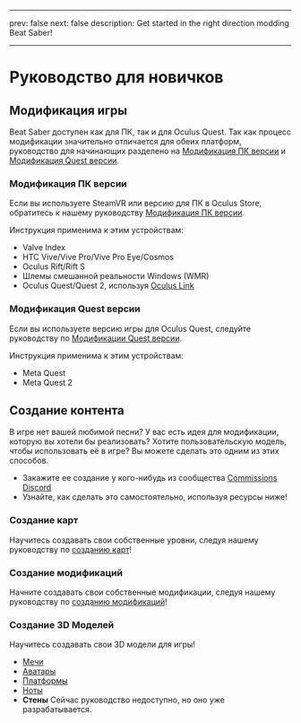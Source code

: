 - - -
prev: false next: false description: Get started in the right direction modding Beat Saber!
- - -

# Руководство для новичков

## Модификация игры

Beat Saber доступен как для ПК, так и для Oculus Quest. Так как процесс модификации значительно отличается для обеих платформ, руководство для начинающих разделено на [Модификация ПК версии](#pc-modding) и [Модификация Quest версии](#quest-modding).

### Модификация ПК версии

Если вы используете SteamVR или версию для ПК в Oculus Store, обратитесь к нашему руководству [Модификация ПК версии](./pc-modding.md).

Инструкция применима к этим устройствам:

- Valve Index
- HTC Vive/Vive Pro/Vive Pro Eye/Cosmos
- Oculus Rift/Rift S
- Шлемы смешанной реальности Windows (WMR)
- Oculus Quest/Quest 2, используя [Oculus Link](https://support.oculus.com/444256562873335/)

### Модификация Quest версии

Если вы используете версию игры для Oculus Quest, следуйте руководству по [ Модификации Quest версии](./quest-modding.md).

Инструкция применима к этим устройствам:

- Meta Quest
- Meta Quest 2

## Создание контента

В игре нет вашей любимой песни? У вас есть идея для модификации, которую вы хотели бы реализовать? Хотите пользовательскую модель, чтобы использовать её в игре? Вы можете сделать это одним из этих способов.

- Закажите ее создание у кого-нибудь из сообщества [Commissions Discord](https://discord.gg/e4f3WBBVnr)
- Узнайте, как сделать это самостоятельно, используя ресурсы ниже!

### Создание карт

Научитесь создавать свои собственные уровни, следуя нашему руководству по [созданию карт](./mapping/)!

### Создание модификаций

Начните создавать свои собственные модификации, следуя нашему руководству по [созданию модификаций](./modding/)!

### Создание 3D Моделей

Научитесь создавать свои 3D модели для игры!

- [Мечи](./models/sabers-guide.md)
- [Аватары](./models/avatars-guide.md)
- [Платформы](./models/platforms-guide.md)
- [Ноты](./models/notes-guide.md)
- **Стены** Сейчас руководство недоступно, но оно уже разрабатывается.
